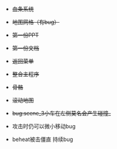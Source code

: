 - ~~血条系统~~

- ~~地图网格（有bug）~~

- ~~第一份PPT~~

- ~~第一份文档~~

- ~~返回菜单~~

- ~~整合主程序~~

- ~~骨骼~~

- ~~滚动地图~~

- ~~bug:scene_3小车在左侧莫名会产生碰撞_~~

- 攻击时仍可以微小移动bug

- beheat被击僵直 持续bug
